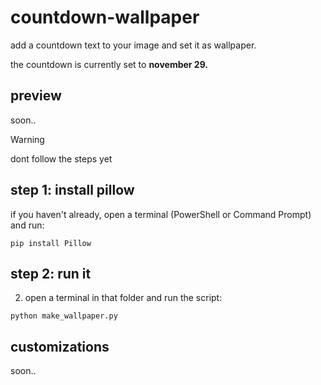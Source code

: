 # countdown-wallpaper
add a countdown text to your image and set it as wallpaper.

the countdown is currently set to **november 29.**


## preview
soon..

> [!WARNING]
> dont follow the steps yet

## step 1: install pillow
if you haven't already, open a terminal (PowerShell or Command Prompt) and run:
```
pip install Pillow
```

## step 2: run it
2. open a terminal in that folder and run the script:
```
python make_wallpaper.py
```

## customizations
soon..
